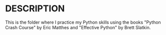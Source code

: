 # DESCRIPTION
This is the folder where I practice my Python skills using the books "Python Crash Course" by Eric Matthes and "Effective Python" by Brett Slatkin.
